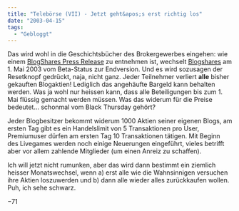 ```yaml
---
title: "Telebörse (VII) - Jetzt geht&apos;s erst richtig los"
date: "2003-04-15"
tags:
  - "Gebloggt"
---
```


Das wird wohl in die Geschichtsbücher des Brokergewerbes eingehen: wie einem [BlogShares Press Release](http://www.blogshares.com/index.php#news "BlogShares - Fantasy Blog Share Market") zu entnehmen ist, wechselt [Blogshares](http://www.blogshares.com) am 1. Mai 2003 vom Beta-Status zur Endversion. Und es wird sozusagen der Resetknopf gedrückt, naja, nicht ganz. Jeder Teilnehmer verliert **alle** bisher gekauften Blogaktien! Lediglich das angehäufte Bargeld kann behalten werden. Was ja wohl nur heissen kann, dass alle Beteiligungen bis zum 1. Mai flüssig gemacht werden müssen. Was das widerum für die Preise bedeutet… schonmal vom Black Thursday gehört?

Jeder Blogbesitzer bekommt widerum 1000 Aktien seiner eigenen Blogs, am ersten Tag gibt es ein Handelslimit von 5 Transaktionen pro User, Premiumuser dürfen am ersten Tag 10 Transaktionen tätigen. Mit Beginn des Livegames werden noch einige Neuerungen eingeführt, vieles betrifft aber vor allem zahlende Mitglieder (um einen Anreiz zu schaffen).

Ich will jetzt nicht rumunken, aber das wird dann bestimmt ein ziemlich heisser Monatswechsel, wenn a) erst alle wie die Wahnsinnigen versuchen ihre Aktien loszuwerden und b) dann alle wieder alles zurückkaufen wollen. Puh, ich sehe schwarz.

−71
